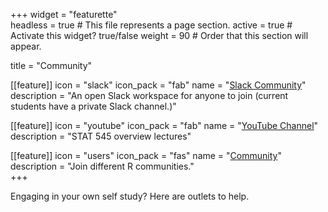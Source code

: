 +++
widget = "featurette"  
headless = true  # This file represents a page section.
active = true  # Activate this widget? true/false
weight = 90  # Order that this section will appear.

title = "Community"

[[feature]]
  icon = "slack"
  icon_pack = "fab"
  name = "[Slack Community](https://join.slack.com/t/stat545ubc-community/shared_invite/zt-vc860ez6-fEx9Qbly8qS~PDrLXUKUlQ)"
  description = "An open Slack workspace for anyone to join (current students have a private Slack channel.)"
  
[[feature]]
  icon = "youtube"
  icon_pack = "fab"
  name = "[YouTube Channel](https://www.youtube.com/channel/UCrB-uourf2vxGeBnGjQrA0w)"
  description = "STAT 545 overview lectures"  

[[feature]]
  icon = "users"
  icon_pack = "fas"
  name = "[Community](/community)"
  description = "Join different R communities."  
+++

Engaging in your own self study? Here are outlets to help.